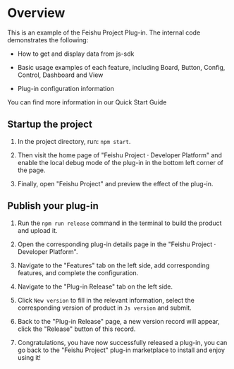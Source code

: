 # Overview
This is an example of the Feishu Project Plug-in. The internal code demonstrates the following:

- How to get and display data from js-sdk

- Basic usage examples of each feature, including Board, Button, Config, Control, Dashboard and View

- Plug-in configuration information

You can find more information in our Quick Start Guide

## Startup the project
1. In the project directory, run: `npm start`.

2. Then visit the home page of "Feishu Project · Developer Platform" and enable the local debug mode of the plug-in in the bottom left corner of the page.

3. Finally, open "Feishu Project" and preview the effect of the plug-in.

## Publish your plug-in
1. Run the `npm run release` command in the terminal to build the product and upload it.

2. Open the corresponding plug-in details page in the "Feishu Project · Developer Platform".

3. Navigate to the "Features" tab on the left side, add corresponding features, and complete the configuration.

4. Navigate to the "Plug-in Release" tab on the left side.

5. Click `New version` to fill in the relevant information, select the corresponding version of product in `Js version` and submit.

6. Back to the "Plug-in Release" page, a new version record will appear, click the "Release" button of this record.

7. Congratulations, you have now successfully released a plug-in, you can go back to the "Feishu Project" plug-in marketplace to install and enjoy using it!